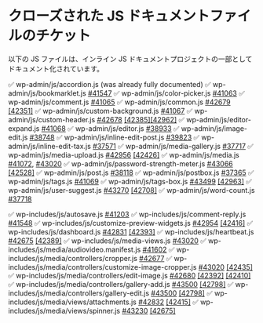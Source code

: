 <!--
# Closed JS docs file tickets
-->

# クローズされた JS ドキュメントファイルのチケット

<!--
The following JS files have been documented as part of the inline JS docs project:
-->

以下の JS ファイルは、インライン JS ドキュメントプロジェクトの一部としてドキュメント化されています。

✅ wp-admin/js/accordion.js (was already fully documented)
✅ wp-admin/js/bookmarklet.js [#41547](https://core.trac.wordpress.org/ticket/41547)
✅ wp-admin/js/color-picker.js [#41063](https://core.trac.wordpress.org/ticket/41063)
✅ wp-admin/js/comment.js [#41065](https://core.trac.wordpress.org/ticket/41065)
✅ wp-admin/js/common.js [#42679](https://core.trac.wordpress.org/ticket/42679) [\[42351\]](https://core.trac.wordpress.org/changeset/42351)
✅ wp-admin/js/custom-background.js [#41067](https://core.trac.wordpress.org/ticket/41067)
✅ wp-admin/js/custom-header.js [#42678](https://core.trac.wordpress.org/ticket/42678) [\[42385\]](https://core.trac.wordpress.org/changeset/42385)[\[42962\]](https://core.trac.wordpress.org/changeset/42962)
✅ wp-admin/js/editor-expand.js [#41068](https://core.trac.wordpress.org/ticket/41068)
✅ wp-admin/js/editor.js [#38933](https://core.trac.wordpress.org/ticket/38933)
✅ wp-admin/js/image-edit.js [#38748](https://core.trac.wordpress.org/ticket/38748)
✅ wp-admin/js/inline-edit-post.js [#39823](https://core.trac.wordpress.org/ticket/39823)
✅ wp-admin/js/inline-edit-tax.js [#37571](https://core.trac.wordpress.org/ticket/37571)
✅ wp-admin/js/media-gallery.js [#37717](https://core.trac.wordpress.org/ticket/37717)
✅ wp-admin/js/media-upload.js [#42956](https://core.trac.wordpress.org/ticket/42956) [\[42426\]](https://core.trac.wordpress.org/changeset/42426)
✅ wp-admin/js/media.js [#41072](https://core.trac.wordpress.org/ticket/41072), [#43020](https://core.trac.wordpress.org/ticket/43020)
✅ wp-admin/js/password-strength-meter.js [#43066](https://core.trac.wordpress.org/ticket/43066) [\[42528\]](https://core.trac.wordpress.org/changeset/42528)
✅ wp-admin/js/post.js [#38118](https://core.trac.wordpress.org/ticket/38118)
✅ wp-admin/js/postbox.js [#37365](https://core.trac.wordpress.org/ticket/37365)
✅ wp-admin/js/tags.js [#41069](https://core.trac.wordpress.org/ticket/41069)
✅ wp-admin/js/tags-box.js [#43499](https://core.trac.wordpress.org/ticket/43499) [\[42963\]](https://core.trac.wordpress.org/changeset/42963)
✅ wp-admin/js/user-suggest.js [#43270](https://core.trac.wordpress.org/ticket/43270) [\[42708\]](https://core.trac.wordpress.org/changeset/42708)
✅ wp-admin/js/word-count.js [#37718](https://core.trac.wordpress.org/ticket/37718)

✅ wp-includes/js/autosave.js [#41203](https://core.trac.wordpress.org/ticket/41203)
✅ wp-includes/js/comment-reply.js [#41548](https://core.trac.wordpress.org/ticket/41548)
✅ wp-includes/js/customize-preview-widgets.js [#42954](https://core.trac.wordpress.org/ticket/42954) [\[42416\]](https://core.trac.wordpress.org/changeset/42416)
✅ wp-includes/js/dashboard.js [#42831](https://core.trac.wordpress.org/ticket/42831) [\[42393\]](https://core.trac.wordpress.org/changeset/42393)
✅ wp-includes/js/heartbeat.js [#42675](https://core.trac.wordpress.org/ticket/42675) [\[42389\]](https://core.trac.wordpress.org/changeset/42389)
✅ wp-includes/js/media-views.js [#43020](https://core.trac.wordpress.org/ticket/43020)
✅ wp-includes/js/media/audiovideo.manifest.js [#41602](https://core.trac.wordpress.org/ticket/41602)
✅ wp-includes/js/media/controllers/cropper.js [#42677](https://core.trac.wordpress.org/ticket/42677)
✅ wp-includes/js/media/controllers/customize-image-cropper.js [#43020](https://core.trac.wordpress.org/ticket/43020) [\[42435\]](https://core.trac.wordpress.org/changeset/42435)
✅ wp-includes/js/media/controllers/edit-image.js [#42680](https://core.trac.wordpress.org/ticket/42680) [\[42392\]](https://core.trac.wordpress.org/changeset/42392) [\[42410\]](https://core.trac.wordpress.org/changeset/42410)
✅ wp-includes/js/media/controllers/gallery-add.js [#43500](https://core.trac.wordpress.org/ticket/43500) [\[42798\]](https://core.trac.wordpress.org/changeset/42798)
✅ wp-includes/js/media/controllers/gallery-edit.js [#43500](https://core.trac.wordpress.org/ticket/43500) [\[42798\]](https://core.trac.wordpress.org/changeset/42798)
✅ wp-includes/js/media/views/attachments.js [#42832](https://core.trac.wordpress.org/ticket/42832) [\[42415\]](https://core.trac.wordpress.org/changeset/42415)
✅ wp-includes/js/media/views/spinner.js [#43230](https://core.trac.wordpress.org/ticket/43230) [\[42675\]](https://core.trac.wordpress.org/changeset/42675)
